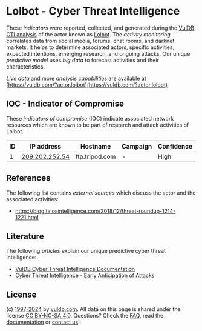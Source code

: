 # Lolbot - Cyber Threat Intelligence

These _indicators_ were reported, collected, and generated during the [VulDB CTI analysis](https://vuldb.com/?kb.cti) of the actor known as [Lolbot](https://vuldb.com/?actor.lolbot). The _activity monitoring_ correlates data from social media, forums, chat rooms, and darknet markets. It helps to determine associated actors, specific activities, expected intentions, emerging research, and ongoing attacks. Our unique _predictive model_ uses _big data_ to forecast activities and their characteristics.

_Live data_ and more _analysis capabilities_ are available at [https://vuldb.com/?actor.lolbot](https://vuldb.com/?actor.lolbot)

## IOC - Indicator of Compromise

These _indicators of compromise_ (IOC) indicate associated network resources which are known to be part of research and attack activities of Lolbot.

ID | IP address | Hostname | Campaign | Confidence
-- | ---------- | -------- | -------- | ----------
1 | [209.202.252.54](https://vuldb.com/?ip.209.202.252.54) | ftp.tripod.com | - | High

## References

The following list contains _external sources_ which discuss the actor and the associated activities:

* https://blog.talosintelligence.com/2018/12/threat-roundup-1214-1221.html

## Literature

The following _articles_ explain our unique predictive cyber threat intelligence:

* [VulDB Cyber Threat Intelligence Documentation](https://vuldb.com/?kb.cti)
* [Cyber Threat Intelligence - Early Anticipation of Attacks](https://www.scip.ch/en/?labs.20201022)

## License

(c) [1997-2024](https://vuldb.com/?kb.changelog) by [vuldb.com](https://vuldb.com/?kb.about). All data on this page is shared under the license [CC BY-NC-SA 4.0](https://creativecommons.org/licenses/by-nc-sa/4.0/). Questions? Check the [FAQ](https://vuldb.com/?kb.faq), read the [documentation](https://vuldb.com/?kb) or [contact us](https://vuldb.com/?contact)!

